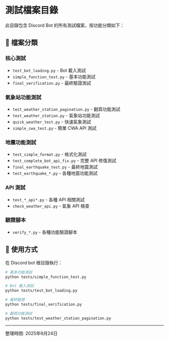 # 測試檔案目錄

此目錄包含 Discord Bot 的所有測試檔案，按功能分類如下：

## 📁 檔案分類

### 核心測試
- `test_bot_loading.py` - Bot 載入測試
- `simple_function_test.py` - 基本功能測試
- `final_verification.py` - 最終驗證測試

### 氣象站功能測試
- `test_weather_station_pagination.py` - 翻頁功能測試
- `test_weather_station.py` - 氣象站功能測試
- `quick_weather_test.py` - 快速氣象測試
- `simple_cwa_test.py` - 簡單 CWA API 測試

### 地震功能測試
- `test_simple_format.py` - 格式化測試
- `test_complete_bot_api_fix.py` - 完整 API 修復測試
- `final_earthquake_test.py` - 最終地震測試
- `test_earthquake_*.py` - 各種地震功能測試

### API 測試
- `test_*_api*.py` - 各種 API 相關測試
- `check_weather_api.py` - 氣象 API 檢查

### 驗證腳本
- `verify_*.py` - 各種功能驗證腳本

## 🚀 使用方式

在 Discord bot 根目錄執行：
```bash
# 基本功能測試
python tests/simple_function_test.py

# Bot 載入測試
python tests/test_bot_loading.py

# 最終驗證
python tests/final_verification.py

# 翻頁功能測試
python tests/test_weather_station_pagination.py
```

---
整理時間: 2025年6月24日
